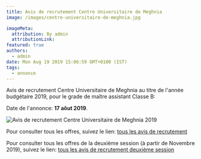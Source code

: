 ```yaml
---
title: Avis de recrutement Centre Universitaire de Meghnia
image: /images/centre-universitaire-de-meghnia.jpg

imageMeta:
  attribution: By admin
  attributionLink:
featured: true
authors:
  - admin
date: Mon Aug 19 2019 15:06:59 GMT+0100 (IST)
tags:
  - annonce
---
```


Avis de recrutement Centre Universitaire de Meghnia au titre de l'année budgétaire 2019, pour le grade de maître assistant Classe B:

Date de l'annonce: **17 aôut 2019**.

![Avis de recrutement Centre Universitaire de Meghnia 2019](/images/avis-de-recrutement-centre-universitaire-meghnia.jpg)

Pour consulter tous les offres, suivez le lien: [tous les avis de recrutement](/tous_les_avis_de_recrutement_annee_budgetaire_2019/)

Pour consulter tous les offres de la deuxième session (à partir de Novembre 2019), suivez le lien: [tous les avis de recrutement deuxième session](/tous-les-avis-de-recrutement-mitre-assistant-classe-b-au-titre-de-l-annee-2019-deuxieme-session/)
